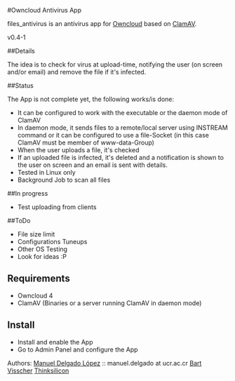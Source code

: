 #Owncloud Antivirus App   

files_antivirus is an antivirus app for [Owncloud](https://github.com/owncloud) based on [ClamAV](http://www.clamav.net).

v0.4-1

##Details

The idea is to check for virus at upload-time, notifying the user (on screen and/or email) and
remove the file if it's infected.

##Status

The App is not complete yet, the following works/is done:
* It can be configured to work with the executable or the daemon mode of ClamAV
* In daemon mode, it sends files to a remote/local server using INSTREAM command or
  it can be configured to use a file-Socket (in this case ClamAV must be member of
  www-data-Group)
* When the user uploads a file, it's checked
* If an uploaded file is infected, it's deleted and a notification is shown to the user on screen and an email is sent with details.
* Tested in Linux only
* Background Job to scan all files

##In progress

* Test uploading from clients

##ToDo

* File size limit
* Configurations Tuneups
* Other OS Testing
* Look for ideas :P

## Requirements

* Owncloud 4
* ClamAV (Binaries or a server running ClamAV in daemon mode)

## Install

* Install and enable the App
* Go to Admin Panel and configure the App


Authors:
[Manuel Delgado López](https://github.com/valarauco/) :: manuel.delgado at ucr.ac.cr
[Bart Visscher](https://github.com/bartv2/)
[Thinksilicon](http://thinksilicon.de/)

